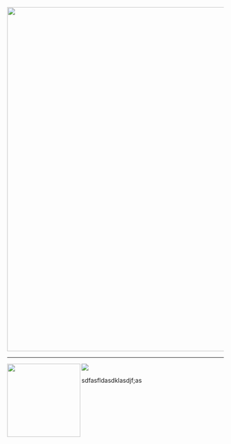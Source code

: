 
 <a href="https://github.com/ryo-ma/github-profile-trophy">
  <img width=800 src="https://github-profile-trophy.vercel.app/?username=soysan&column=8&theme=nord&no-frame=true"/>
</a>

---

<div>
  <img height="170" align="left" src="https://github-readme-stats.vercel.app/api?username=soysan&count_private=true&include_all_commits=true icons=true&theme=vue-dark" />
  <img src="https://github-readme-stats.vercel.app/api/top-langs/?username=soysan&layout=compact&theme=vue-dark" />
</div>

sdfasfldasdklasdjf;as
